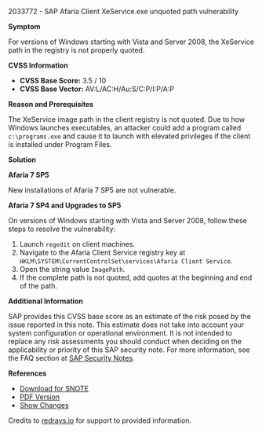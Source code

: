2033772 - SAP Afaria Client XeService.exe unquoted path vulnerability

**Symptom**

For versions of Windows starting with Vista and Server 2008, the XeService path in the registry is not properly quoted.

**CVSS Information**

- **CVSS Base Score:** 3.5 / 10
- **CVSS Base Vector:** AV:L/AC:H/Au:S/C:P/I:P/A:P

**Reason and Prerequisites**

The XeService image path in the client registry is not quoted. Due to how Windows launches executables, an attacker could add a program called `c:\programs.exe` and cause it to launch with elevated privileges if the client is installed under Program Files.

**Solution**

**Afaria 7 SP5**

New installations of Afaria 7 SP5 are not vulnerable.

**Afaria 7 SP4 and Upgrades to SP5**

On versions of Windows starting with Vista and Server 2008, follow these steps to resolve the vulnerability:

1. Launch `regedit` on client machines.
2. Navigate to the Afaria Client Service registry key at `HKLM\SYSTEM\CurrentControlSet\services\Afaria Client Service`.
3. Open the string value `ImagePath`.
4. If the complete path is not quoted, add quotes at the beginning and end of the path.

**Additional Information**

SAP provides this CVSS base score as an estimate of the risk posed by the issue reported in this note. This estimate does not take into account your system configuration or operational environment. It is not intended to replace any risk assessments you should conduct when deciding on the applicability or priority of this SAP security note. For more information, see the FAQ section at [SAP Security Notes](https://service.sap.com/securitynotes/).

**References**

- [Download for SNOTE](https://notesdownloads.sap.com/note/0040000017897232017)
- [PDF Version](https://userapps.support.sap.com/sap/support/sfm/notes/print/0002033772?language=en-US&token=26CD6B1203F51FFB43BB459BC702CE3A)
- [Show Changes](https://me.sap.com/notesLatestChanges/0002033772/E/diff)

Credits to [redrays.io](https://redrays.io) for support to provided information.